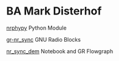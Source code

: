 # BA Mark Disterhof
[nrphypy](https://github.com/markdisterhof/nrphypy) Python Module

[gr-nr_sync](https://github.com/markdisterhof/gr-nr_sync/) GNU Radio Blocks

[nr_sync_dem](https://github.com/markdisterhof/nr_sync_dem) Notebook and GR Flowgraph

